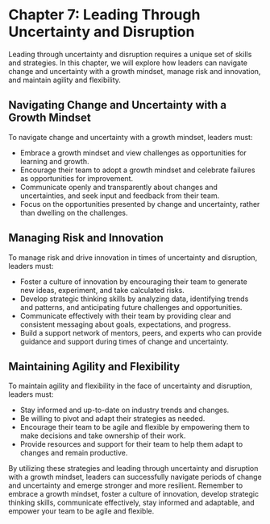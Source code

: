 Chapter 7: Leading Through Uncertainty and Disruption
=====================================================

Leading through uncertainty and disruption requires a unique set of skills and strategies. In this chapter, we will explore how leaders can navigate change and uncertainty with a growth mindset, manage risk and innovation, and maintain agility and flexibility.

Navigating Change and Uncertainty with a Growth Mindset
-------------------------------------------------------

To navigate change and uncertainty with a growth mindset, leaders must:

* Embrace a growth mindset and view challenges as opportunities for learning and growth.
* Encourage their team to adopt a growth mindset and celebrate failures as opportunities for improvement.
* Communicate openly and transparently about changes and uncertainties, and seek input and feedback from their team.
* Focus on the opportunities presented by change and uncertainty, rather than dwelling on the challenges.

Managing Risk and Innovation
----------------------------

To manage risk and drive innovation in times of uncertainty and disruption, leaders must:

* Foster a culture of innovation by encouraging their team to generate new ideas, experiment, and take calculated risks.
* Develop strategic thinking skills by analyzing data, identifying trends and patterns, and anticipating future challenges and opportunities.
* Communicate effectively with their team by providing clear and consistent messaging about goals, expectations, and progress.
* Build a support network of mentors, peers, and experts who can provide guidance and support during times of change and uncertainty.

Maintaining Agility and Flexibility
-----------------------------------

To maintain agility and flexibility in the face of uncertainty and disruption, leaders must:

* Stay informed and up-to-date on industry trends and changes.
* Be willing to pivot and adapt their strategies as needed.
* Encourage their team to be agile and flexible by empowering them to make decisions and take ownership of their work.
* Provide resources and support for their team to help them adapt to changes and remain productive.

By utilizing these strategies and leading through uncertainty and disruption with a growth mindset, leaders can successfully navigate periods of change and uncertainty and emerge stronger and more resilient. Remember to embrace a growth mindset, foster a culture of innovation, develop strategic thinking skills, communicate effectively, stay informed and adaptable, and empower your team to be agile and flexible.
